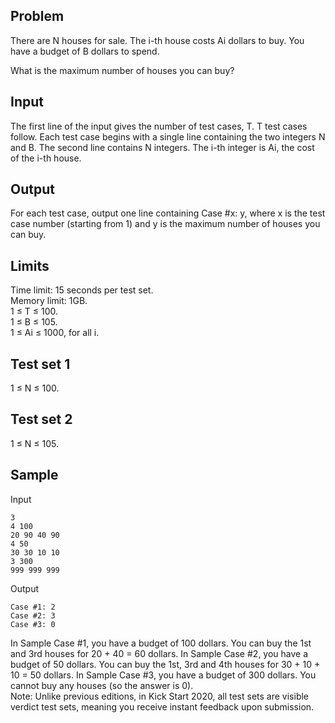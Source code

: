 ## Problem
There are N houses for sale. The i-th house costs Ai dollars to buy. You have a budget of B dollars to spend.

What is the maximum number of houses you can buy?

## Input
The first line of the input gives the number of test cases, T. T test cases follow. Each test case begins with a single line containing the two integers N and B. The second line contains N integers. The i-th integer is Ai, the cost of the i-th house.

## Output
For each test case, output one line containing Case #x: y, where x is the test case number (starting from 1) and y is the maximum number of houses you can buy.

## Limits
Time limit: 15 seconds per test set.  
Memory limit: 1GB.  
1 ≤ T ≤ 100.  
1 ≤ B ≤ 105.  
1 ≤ Ai ≤ 1000, for all i.  
## Test set 1  
1 ≤ N ≤ 100.  
## Test set 2  
1 ≤ N ≤ 105.
## Sample

Input
 	
```
3
4 100
20 90 40 90
4 50
30 30 10 10
3 300
999 999 999
```
Output
```  
Case #1: 2
Case #2: 3
Case #3: 0
```
  
In Sample Case #1, you have a budget of 100 dollars. You can buy the 1st and 3rd houses for 20 + 40 = 60 dollars.
In Sample Case #2, you have a budget of 50 dollars. You can buy the 1st, 3rd and 4th houses for 30 + 10 + 10 = 50 dollars.
In Sample Case #3, you have a budget of 300 dollars. You cannot buy any houses (so the answer is 0).  
Note: Unlike previous editions, in Kick Start 2020, all test sets are visible verdict test sets, meaning you receive instant feedback upon submission.